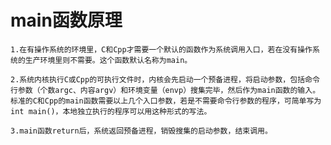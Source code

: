 # main函数原理 #

    1.在有操作系统的环境里，C和Cpp才需要一个默认的函数作为系统调用入口，若在没有操作系统的生产环境里则不需要。这个函数默认名称为main。  
    
    2.系统内核执行C或Cpp的可执行文件时，内核会先启动一个预备进程，将启动参数，包括命令行参数（个数argc、内容argv）和环境变量（envp）搜集完毕，然后作为main函数的输入。  标准的C和Cpp的main函数需要以上几个入口参数，若是不需要命令行参数的程序，可简单写为int main()，本地独立执行的程序可以用这种形式的写法。
    
    3.main函数return后，系统返回预备进程，销毁搜集的启动参数，结束调用。

